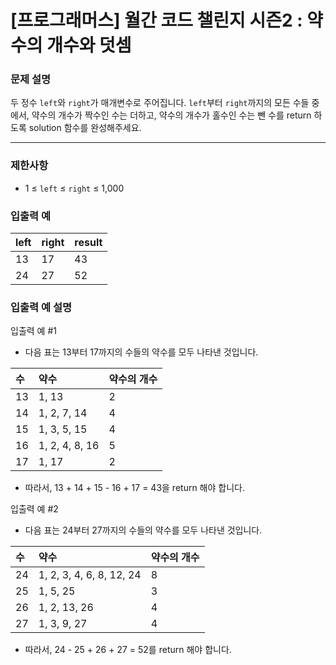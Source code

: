 # [프로그래머스] 월간 코드 챌린지 시즌2 : 약수의 개수와 덧셈

### 문제 설명
두 정수 `left`와 `right`가 매개변수로 주어집니다. `left`부터 `right`까지의 모든 수들 중에서, 약수의 개수가 짝수인 수는 더하고, 약수의 개수가 홀수인 수는 뺀 수를 return 하도록 solution 함수를 완성해주세요.

---

### 제한사항
- 1 ≤ `left` ≤ `right` ≤ 1,000

### 입출력 예
|left	|right	|result|
|:---|:---|:---|
|13	|17	|43|
|24	|27	|52|

### 입출력 예 설명
입출력 예 #1

- 다음 표는 13부터 17까지의 수들의 약수를 모두 나타낸 것입니다.

|수	|약수|	약수의 개수|
  |:---|:---|:---|
|13|	1, 13	|2|
|14|	1, 2, 7, 14	|4|
|15|	1, 3, 5, 15	|4|
|16|	1, 2, 4, 8, 16	|5|
|17|	1, 17	|2|

- 따라서, 13 + 14 + 15 - 16 + 17 = 43을 return 해야 합니다.

입출력 예 #2

- 다음 표는 24부터 27까지의 수들의 약수를 모두 나타낸 것입니다.

|수	|약수	|약수의 개수|
|:---|:---|:---|
|24|	1, 2, 3, 4, 6, 8, 12, 24	|8|
|25|	1, 5, 25	|3|
|26|	1, 2, 13, 26	|4|
|27|	1, 3, 9, 27|	4|

- 따라서, 24 - 25 + 26 + 27 = 52를 return 해야 합니다.